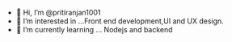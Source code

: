 - 👋 Hi, I’m @pritiranjan1001
- 👀 I’m interested in ...Front end development,UI and UX design. 
- 🌱 I’m currently learning ... Nodejs and backend


<!---
pritiranjan1001/pritiranjan1001 is a ✨ special ✨ repository because its `README.md` (this file) appears on your GitHub profile.
You can click the Preview link to take a look at your changes.
--->
